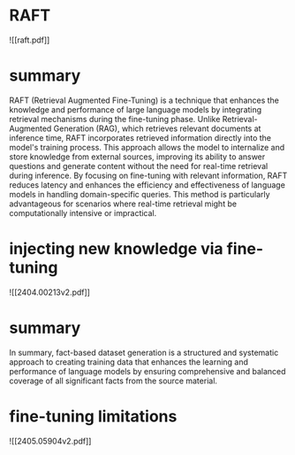 # RAFT


![[raft.pdf]]

# summary
RAFT (Retrieval Augmented Fine-Tuning) is a technique that enhances the knowledge and performance of large language models by integrating retrieval mechanisms during the fine-tuning phase. Unlike Retrieval-Augmented Generation (RAG), which retrieves relevant documents at inference time, RAFT incorporates retrieved information directly into the model's training process. This approach allows the model to internalize and store knowledge from external sources, improving its ability to answer questions and generate content without the need for real-time retrieval during inference. By focusing on fine-tuning with relevant information, RAFT reduces latency and enhances the efficiency and effectiveness of language models in handling domain-specific queries. This method is particularly advantageous for scenarios where real-time retrieval might be computationally intensive or impractical.




# injecting new knowledge via fine-tuning


![[2404.00213v2.pdf]]



# summary
In summary, fact-based dataset generation is a structured and systematic approach to creating training data that enhances the learning and performance of language models by ensuring comprehensive and balanced coverage of all significant facts from the source material.






# fine-tuning limitations

![[2405.05904v2.pdf]]